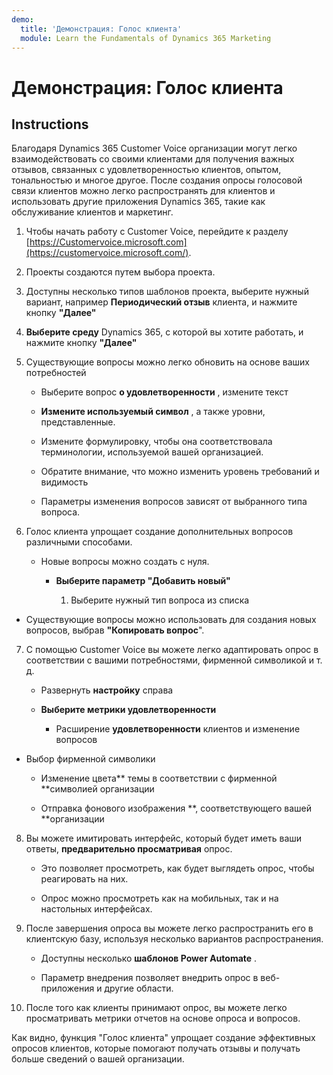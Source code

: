 ```yaml
---
demo:
  title: 'Демонстрация: Голос клиента'
  module: Learn the Fundamentals of Dynamics 365 Marketing
---
```


# Демонстрация: Голос клиента

## Instructions

Благодаря Dynamics 365 Customer Voice организации могут легко взаимодействовать со своими клиентами для получения важных отзывов, связанных с удовлетворенностью клиентов, опытом, тональностью и многое другое. После создания опросы голосовой связи клиентов можно легко распространять для клиентов и использовать другие приложения Dynamics 365, такие как обслуживание клиентов и маркетинг. 

1. Чтобы начать работу с Customer Voice, перейдите к разделу [https://Customervoice.microsoft.com](https://customervoice.microsoft.com/). 

2. Проекты создаются путем выбора проекта.

3. Доступны несколько типов шаблонов проекта, выберите нужный вариант, например **Периодический отзыв** клиента, и нажмите кнопку **"Далее"**

4. **Выберите среду** Dynamics 365, с которой вы хотите работать, и нажмите кнопку **"Далее"**

5. Существующие вопросы можно легко обновить на основе ваших потребностей

    - Выберите вопрос **о удовлетворенности** , измените текст

    - **Измените используемый символ** , а также уровни, представленные. 

    - Измените формулировку, чтобы она соответствовала терминологии, используемой вашей организацией. 

    - Обратите внимание, что можно изменить уровень требований и видимость

    - Параметры изменения вопросов зависят от выбранного типа вопроса.

6. Голос клиента упрощает создание дополнительных вопросов различными способами. 

    - Новые вопросы можно создать с нуля.

        - **Выберите параметр "Добавить новый"**

            1. Выберите нужный тип вопроса из списка

- Существующие вопросы можно использовать для создания новых вопросов, выбрав **"Копировать вопрос**".

7. С помощью Customer Voice вы можете легко адаптировать опрос в соответствии с вашими потребностями, фирменной символикой и т. д. 

    - Развернуть **настройку** справа

    - **Выберите метрики удовлетворенности**

        - Расширение **удовлетворенности** клиентов и изменение вопросов

- Выбор фирменной символики

    - Изменение цвета** темы в соответствии с фирменной **символией организации

    - Отправка фонового изображения **, соответствующего вашей **организации

8. Вы можете имитировать интерфейс, который будет иметь ваши ответы, **предварительно просматривая** опрос. 

    - Это позволяет просмотреть, как будет выглядеть опрос, чтобы реагировать на них. 

    - Опрос можно просмотреть как на мобильных, так и на настольных интерфейсах. 

9. После завершения опроса вы можете легко распространить его в клиентскую базу, используя несколько вариантов распространения.

    - Доступны несколько **шаблонов Power Automate** . 

    - Параметр внедрения позволяет внедрить опрос в веб-приложения и другие области. 

10. После того как клиенты принимают опрос, вы можете легко просматривать метрики отчетов на основе опроса и вопросов. 

Как видно, функция "Голос клиента" упрощает создание эффективных опросов клиентов, которые помогают получать отзывы и получать больше сведений о вашей организации. 

 
